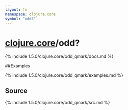 ```yaml
---
layout: fn
namespace: clojure.core
symbol: "odd?"
---
```


# [clojure.core](../)/odd?

{% include 1.5.0/clojure.core/odd_qmark/docs.md %}

##Examples

{% include 1.5.0/clojure.core/odd_qmark/examples.md %}
## Source
{% include 1.5.0/clojure.core/odd_qmark/src.md %}

